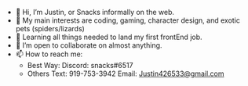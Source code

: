 - 👋 Hi, I’m Justin, or Snacks informally on the web.
- 👀 My main interests are coding, gaming, character design, and exotic pets (spiders/lizards)
- 🌱 Learning all things needed to land my first frontEnd job.
- 💞️ I’m open to collaborate on almost anything.
- 📫 How to reach me: 
    - Best Way: 
        Discord: snacks#6517 
    - Others
        Text: 919-753-3942 
        Email: Justin426533@gmail.com

<!---
justingravely/justingravely is a ✨ special ✨ repository because its `README.md` (this file) appears on your GitHub profile.
You can click the Preview link to take a look at your changes.
--->
